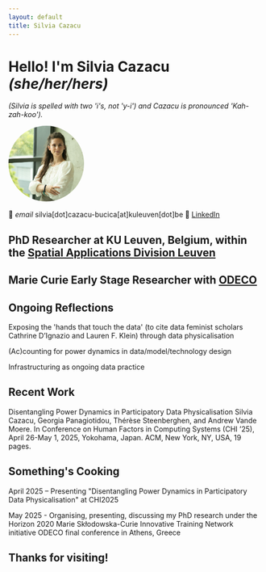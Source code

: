 ```yaml
---
layout: default
title: Silvia Cazacu
---
```


# Hello! I'm Silvia Cazacu *(she/her/hers)*
*(Silvia is spelled with two 'i's, not 'y-i') and Cazacu is pronounced 'Kah-zah-koo').* 

<img src="Silvia_profile_2.jpg" alt="Profile Image" style="width: 150px; height: 150px; border-radius: 50%; object-fit: cover;">

📧 *email* silvia[dot]cazacu-bucica[at]kuleuven[dot]be
💼 [LinkedIn](https://linkedin.com/in/silvia-cazacu/)


## PhD Researcher at KU Leuven, Belgium, within the [Spatial Applications Division Leuven](https://ees.kuleuven.be/en/sadl/) 
## Marie Curie Early Stage Researcher with [ODECO](https://odeco-research.eu/)

## Ongoing Reflections

  Exposing the 'hands that touch the data' (to cite data feminist scholars Cathrine D’Ignazio and Lauren F. Klein) through data physicalisation

  (Ac)counting for power dynamics in data/model/technology design

  Infrastructuring as ongoing data practice

## Recent Work

  Disentangling Power Dynamics in Participatory Data Physicalisation Silvia Cazacu, Georgia Panagiotidou, Thérèse Steenberghen, and Andrew Vande Moere. In Conference on Human Factors in Computing Systems (CHI ’25), April 26-May 1, 2025, Yokohama, Japan. ACM, New York, NY, USA, 19 pages.

## Something's Cooking

  April 2025 – Presenting "Disentangling Power Dynamics in Participatory Data Physicalisation" at CHI2025

  May 2025 - Organising, presenting, discussing my PhD research under the Horizon 2020 Marie Skłodowska-Curie Innovative Training Network initiative ODECO final conference in Athens, Greece

## Thanks for visiting!
